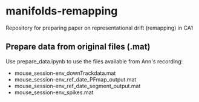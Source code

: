 # manifolds-remapping
Repository for preparing paper on representational drift (remapping) in CA1

## Prepare data from original files (.mat)

Use prepare_data.ipynb to use the files available from Ann's recording: 
- mouse_session-env_downTrackdata.mat
- mouse_session-env_ref_date_PFmap_output.mat
- mouse_session-env_ref_date_segment_output.mat
- mouse_session-env_spikes.mat
